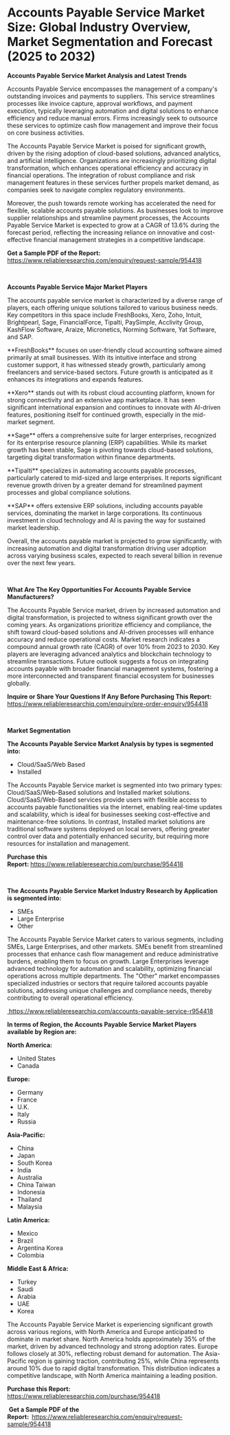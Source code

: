 <p><h1>Accounts Payable Service Market Size: Global Industry Overview, Market Segmentation and Forecast (2025 to 2032)</h1></p><p><strong>Accounts Payable Service Market Analysis and Latest Trends</strong></p>
<p><p>Accounts Payable Service encompasses the management of a company's outstanding invoices and payments to suppliers. This service streamlines processes like invoice capture, approval workflows, and payment execution, typically leveraging automation and digital solutions to enhance efficiency and reduce manual errors. Firms increasingly seek to outsource these services to optimize cash flow management and improve their focus on core business activities.</p><p>The Accounts Payable Service Market is poised for significant growth, driven by the rising adoption of cloud-based solutions, advanced analytics, and artificial intelligence. Organizations are increasingly prioritizing digital transformation, which enhances operational efficiency and accuracy in financial operations. The integration of robust compliance and risk management features in these services further propels market demand, as companies seek to navigate complex regulatory environments.</p><p>Moreover, the push towards remote working has accelerated the need for flexible, scalable accounts payable solutions. As businesses look to improve supplier relationships and streamline payment processes, the Accounts Payable Service Market is expected to grow at a CAGR of 13.6% during the forecast period, reflecting the increasing reliance on innovative and cost-effective financial management strategies in a competitive landscape.</p></p>
<p><strong>Get a Sample PDF of the Report:&nbsp;</strong> <a href="https://www.reliableresearchiq.com/enquiry/request-sample/954418?utm_campaign=3112&utm_medium=2&utm_source=Github&utm_content=ia&utm_term=18042025&utm_id=accounts-payable-service">https://www.reliableresearchiq.com/enquiry/request-sample/954418</a></p>
<p>&nbsp;</p>
<p><strong>Accounts Payable Service Major Market Players</strong></p>
<p><p>The accounts payable service market is characterized by a diverse range of players, each offering unique solutions tailored to various business needs. Key competitors in this space include FreshBooks, Xero, Zoho, Intuit, Brightpearl, Sage, FinancialForce, Tipalti, PaySimple, Acclivity Group, KashFlow Software, Araize, Micronetics, Norming Software, Yat Software, and SAP.</p><p>**FreshBooks** focuses on user-friendly cloud accounting software aimed primarily at small businesses. With its intuitive interface and strong customer support, it has witnessed steady growth, particularly among freelancers and service-based sectors. Future growth is anticipated as it enhances its integrations and expands features.</p><p>**Xero** stands out with its robust cloud accounting platform, known for strong connectivity and an extensive app marketplace. It has seen significant international expansion and continues to innovate with AI-driven features, positioning itself for continued growth, especially in the mid-market segment.</p><p>**Sage** offers a comprehensive suite for larger enterprises, recognized for its enterprise resource planning (ERP) capabilities. While its market growth has been stable, Sage is pivoting towards cloud-based solutions, targeting digital transformation within finance departments.</p><p>**Tipalti** specializes in automating accounts payable processes, particularly catered to mid-sized and large enterprises. It reports significant revenue growth driven by a greater demand for streamlined payment processes and global compliance solutions.</p><p>**SAP** offers extensive ERP solutions, including accounts payable services, dominating the market in large corporations. Its continuous investment in cloud technology and AI is paving the way for sustained market leadership.</p><p>Overall, the accounts payable market is projected to grow significantly, with increasing automation and digital transformation driving user adoption across varying business scales, expected to reach several billion in revenue over the next few years.</p></p>
<p>&nbsp;</p>
<p><strong>What Are The Key Opportunities For Accounts Payable Service Manufacturers?</strong></p>
<p><p>The Accounts Payable Service market, driven by increased automation and digital transformation, is projected to witness significant growth over the coming years. As organizations prioritize efficiency and compliance, the shift toward cloud-based solutions and AI-driven processes will enhance accuracy and reduce operational costs. Market research indicates a compound annual growth rate (CAGR) of over 10% from 2023 to 2030. Key players are leveraging advanced analytics and blockchain technology to streamline transactions. Future outlook suggests a focus on integrating accounts payable with broader financial management systems, fostering a more interconnected and transparent financial ecosystem for businesses globally.</p></p>
<p><strong>Inquire or Share Your Questions If Any Before Purchasing This Report:</strong> <a href="https://www.reliableresearchiq.com/enquiry/pre-order-enquiry/954418?utm_campaign=3112&utm_medium=2&utm_source=Github&utm_content=ia&utm_term=18042025&utm_id=accounts-payable-service">https://www.reliableresearchiq.com/enquiry/pre-order-enquiry/954418</a></p>
<p>&nbsp;</p>
<p><strong>Market Segmentation</strong></p>
<p><strong>The Accounts Payable Service Market Analysis by types is segmented into:</strong></p>
<p><ul><li>Cloud/SaaS/Web Based</li><li>Installed</li></ul></p>
<p><p>The Accounts Payable Service market is segmented into two primary types: Cloud/SaaS/Web-Based solutions and Installed market solutions. Cloud/SaaS/Web-Based services provide users with flexible access to accounts payable functionalities via the internet, enabling real-time updates and scalability, which is ideal for businesses seeking cost-effective and maintenance-free solutions. In contrast, Installed market solutions are traditional software systems deployed on local servers, offering greater control over data and potentially enhanced security, but requiring more resources for installation and management.</p></p>
<p><strong>Purchase this Report:&nbsp;</strong><a href="https://www.reliableresearchiq.com/purchase/954418?utm_campaign=3112&utm_medium=2&utm_source=Github&utm_content=ia&utm_term=18042025&utm_id=accounts-payable-service">https://www.reliableresearchiq.com/purchase/954418</a></p>
<p>&nbsp;</p>
<p><strong>The Accounts Payable Service Market Industry Research by Application is segmented into:</strong></p>
<p><ul><li>SMEs</li><li>Large Enterprise</li><li>Other</li></ul></p>
<p><p>The Accounts Payable Service Market caters to various segments, including SMEs, Large Enterprises, and other markets. SMEs benefit from streamlined processes that enhance cash flow management and reduce administrative burdens, enabling them to focus on growth. Large Enterprises leverage advanced technology for automation and scalability, optimizing financial operations across multiple departments. The "Other" market encompasses specialized industries or sectors that require tailored accounts payable solutions, addressing unique challenges and compliance needs, thereby contributing to overall operational efficiency.</p></p>
<p><a href="https://www.reliableresearchiq.com/accounts-payable-service-r954418?utm_campaign=3112&utm_medium=2&utm_source=Github&utm_content=ia&utm_term=18042025&utm_id=accounts-payable-service">&nbsp;https://www.reliableresearchiq.com/accounts-payable-service-r954418</a></p>
<p><strong>In terms of Region, the Accounts Payable Service Market Players available by Region are:</strong></p>
<p>
    <p> <strong> North America: </strong>
        <ul>
            <li>United States</li>
            <li>Canada</li>
        </ul>
        </p> 
    <p> <strong> Europe: </strong>
        <ul>
            <li>Germany</li>
            <li>France</li>
            <li>U.K.</li>
            <li>Italy</li>
            <li>Russia</li>
        </ul>
        </p> 
    <p> <strong> Asia-Pacific: </strong>
        <ul>
            <li>China</li>
            <li>Japan</li>
            <li>South Korea</li>
            <li>India</li>
            <li>Australia</li>
            <li>China Taiwan</li>
            <li>Indonesia</li>
            <li>Thailand</li>
            <li>Malaysia</li>
        </ul>
        </p> 
    <p> <strong> Latin America: </strong>
        <ul>
            <li>Mexico</li>
            <li>Brazil</li>
            <li>Argentina Korea</li>
            <li>Colombia</li>
        </ul>
        </p> 
    <p> <strong> Middle East & Africa: </strong>
        <ul>
            <li>Turkey</li>
            <li>Saudi</li>
            <li>Arabia</li>
            <li>UAE</li>
            <li>Korea</li>
        </ul>
    </p>
    </p>
<p><p>The Accounts Payable Service Market is experiencing significant growth across various regions, with North America and Europe anticipated to dominate in market share. North America holds approximately 35% of the market, driven by advanced technology and strong adoption rates. Europe follows closely at 30%, reflecting robust demand for automation. The Asia-Pacific region is gaining traction, contributing 25%, while China represents around 10% due to rapid digital transformation. This distribution indicates a competitive landscape, with North America maintaining a leading position.</p></p>
<p><strong>Purchase this Report: </strong><a href="https://www.reliableresearchiq.com/purchase/954418?utm_campaign=3112&utm_medium=2&utm_source=Github&utm_content=ia&utm_term=18042025&utm_id=accounts-payable-service">https://www.reliableresearchiq.com/purchase/954418</a></p>
<p>&nbsp;<strong>Get a Sample PDF of the Report:&nbsp;&nbsp;</strong><a href="https://www.reliableresearchiq.com/enquiry/request-sample/954418?utm_campaign=3112&utm_medium=2&utm_source=Github&utm_content=ia&utm_term=18042025&utm_id=accounts-payable-service">https://www.reliableresearchiq.com/enquiry/request-sample/954418</a></p>
<p><strong></strong></p>
<p><p></p><p></p><p></p></p>